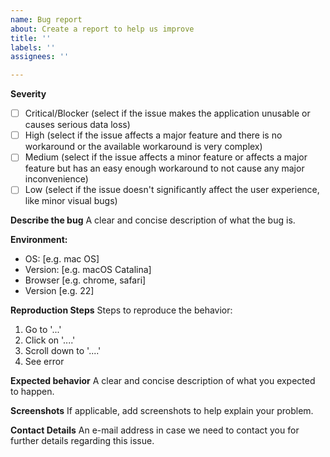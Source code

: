 ```yaml
---
name: Bug report
about: Create a report to help us improve
title: ''
labels: ''
assignees: ''

---
```


**Severity**
- [ ] Critical/Blocker (select if the issue makes the application unusable or causes serious data loss)
- [ ] High (select if the issue affects a major feature and there is no workaround or the available workaround is very complex)
- [ ] Medium (select if the issue affects a minor feature or affects a major feature but has an easy enough workaround to not cause any major inconvenience)
- [ ] Low (select if the issue doesn't significantly affect the user experience, like minor visual bugs)

**Describe the bug**
A clear and concise description of what the bug is.

**Environment:**
 - OS: [e.g. mac OS]
 - Version: [e.g. macOS Catalina]
 - Browser [e.g. chrome, safari]
 - Version [e.g. 22]

**Reproduction Steps**
Steps to reproduce the behavior:
1. Go to '...'
2. Click on '....'
3. Scroll down to '....'
4. See error

**Expected behavior**
A clear and concise description of what you expected to happen.

**Screenshots**
If applicable, add screenshots to help explain your problem.

**Contact Details**
An e-mail address in case we need to contact you for further details regarding this issue.
